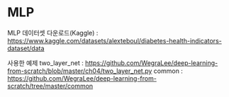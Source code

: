 # MLP
MLP
데이터셋 다운로드(Kaggle) : https://www.kaggle.com/datasets/alexteboul/diabetes-health-indicators-dataset/data

사용한 예제
two_layer_net : https://github.com/WegraLee/deep-learning-from-scratch/blob/master/ch04/two_layer_net.py
common : https://github.com/WegraLee/deep-learning-from-scratch/tree/master/common
